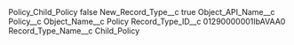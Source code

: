 <?xml version="1.0" encoding="UTF-8"?>
<CustomMetadata xmlns="http://soap.sforce.com/2006/04/metadata" xmlns:xsi="http://www.w3.org/2001/XMLSchema-instance" xmlns:xsd="http://www.w3.org/2001/XMLSchema">
    <label>Policy_Child_Policy</label>
    <protected>false</protected>
    <values>
        <field>New_Record_Type__c</field>
        <value xsi:type="xsd:boolean">true</value>
    </values>
    <values>
        <field>Object_API_Name__c</field>
        <value xsi:type="xsd:string">Policy__c</value>
    </values>
    <values>
        <field>Object_Name__c</field>
        <value xsi:type="xsd:string">Policy</value>
    </values>
    <values>
        <field>Record_Type_ID__c</field>
        <value xsi:type="xsd:string">01290000001IbAVAA0</value>
    </values>
    <values>
        <field>Record_Type_Name__c</field>
        <value xsi:type="xsd:string">Child_Policy</value>
    </values>
</CustomMetadata>
